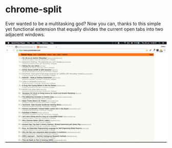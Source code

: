 # chrome-split
<p>Ever wanted to be a multitasking god? Now you can, thanks to this simple yet functional extension that equally divides the current open tabs into two adjacent windows.<p/>
<img src="/example.gif?raw=true" />
